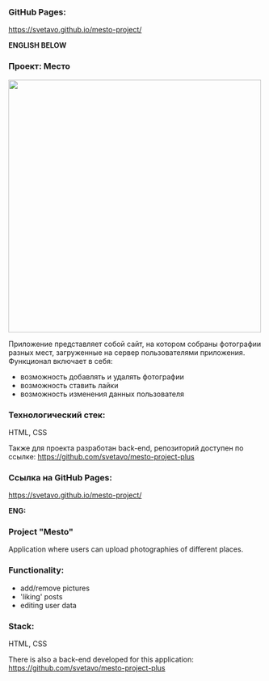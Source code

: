 ### GitHub Pages: 
https://svetavo.github.io/mesto-project/


**ENGLISH BELOW**

### Проект: Место

<img src="https://static.tildacdn.com/tild6162-3565-4265-a562-346631393434/__2023-07-01__152843.png" width="500"/>

Приложение представляет собой сайт, на котором собраны фотографии разных мест, загруженные на сервер пользователями приложения.
Функционал включает в себя:

- возможность добавлять и удалять фотографии
- возможность ставить лайки
- возможность изменения данных пользователя

### Технологический стек:
HTML, CSS

Также для проекта разработан back-end, репозиторий доступен по ссылке: 
https://github.com/svetavo/mesto-project-plus

### Ссылка на GitHub Pages: 
https://svetavo.github.io/mesto-project/

**ENG:**

### Project "Mesto"

Application where users can upload photographies of different places.

### Functionality:

- add/remove pictures
- 'liking' posts
- editing user data

### Stack:
  HTML, CSS

  There is also a back-end developed for this application:
  https://github.com/svetavo/mesto-project-plus
